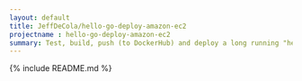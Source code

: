 ```yaml
---
layout: default
title: JeffDeCola/hello-go-deploy-amazon-ec2
projectname : hello-go-deploy-amazon-ec2
summary: Test, build, push (to DockerHub) and deploy a long running "hello-world" Docker Image to amazon ec2.
---
```


{% include README.md %}
